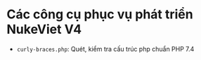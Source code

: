 # Các công cụ phục vụ phát triển NukeViet V4

- `curly-braces.php`: Quét, kiểm tra cấu trúc php chuẩn PHP 7.4
